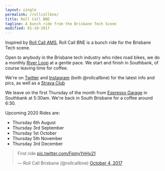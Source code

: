 ```yaml
---
layout: single
permalink: /rollcallbne/
title: Roll Call BNE
tagline: A bunch ride from the Brisbane Tech Scene
modified: 01-10-2017
---
```


Inspired by [Roll Call AMS](https://twitter.com/rollcallams), Roll Call BNE is a bunch ride for the Brisbane Tech scene.

Open to anybody in the Brisbane tech industry who rides road bikes, we do a monthly [River Loop](https://www.strava.com/routes/10781339) at a gentle pace. We start and finish in Southbank, of course leaving time for coffee.

We're on [Twitter](https://twitter.com/rollcallbne) and [Instagram](https://instagram.com/rollcallbne) (both @rollcallbne) for the latest info and pics, as well as a [Strava Club](https://www.strava.com/clubs/rollcallbne)

We leave on the first Thursday of the month from [Espresso Garage](https://goo.gl/maps/UqUvD2c1gU72) in Southbank at 5:30am. We're back in South Brisbane for a coffee around 6:30.

Upcoming 2020 Rides are:

*   Thursday 6th August
*   Thursday 3rd September
*   Thursday 1st October
*   Thursday 5th November
*   Thursday 3rd December


<blockquote class="twitter-tweet" data-lang="en"><p lang="en" dir="ltr">First ride <a href="https://t.co/FpmyYnHv21">pic.twitter.com/FpmyYnHv21</a></p>&mdash; Roll Call Brisbane (@rollcallbne) <a href="https://twitter.com/rollcallbne/status/915695830790660096?ref_src=twsrc%5Etfw">October 4, 2017</a></blockquote>
<script async src="//platform.twitter.com/widgets.js" charset="utf-8"></script>



